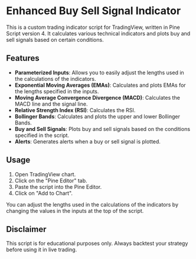 # Enhanced Buy Sell Signal Indicator

This is a custom trading indicator script for TradingView, written in Pine Script version 4. It calculates various technical indicators and plots buy and sell signals based on certain conditions.

## Features

- **Parameterized Inputs**: Allows you to easily adjust the lengths used in the calculations of the indicators.
- **Exponential Moving Averages (EMAs)**: Calculates and plots EMAs for the lengths specified in the inputs.
- **Moving Average Convergence Divergence (MACD)**: Calculates the MACD line and the signal line.
- **Relative Strength Index (RSI)**: Calculates the RSI.
- **Bollinger Bands**: Calculates and plots the upper and lower Bollinger Bands.
- **Buy and Sell Signals**: Plots buy and sell signals based on the conditions specified in the script.
- **Alerts**: Generates alerts when a buy or sell signal is plotted.

## Usage

1. Open TradingView chart.
2. Click on the "Pine Editor" tab.
3. Paste the script into the Pine Editor.
4. Click on "Add to Chart".

You can adjust the lengths used in the calculations of the indicators by changing the values in the inputs at the top of the script.

## Disclaimer

This script is for educational purposes only. Always backtest your strategy before using it in live trading.